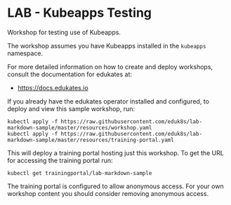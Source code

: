LAB - Kubeapps Testing
======================

Workshop for testing use of Kubeapps.

The workshop assumes you have Kubeapps installed in the `kubeapps` namespace.

For more detailed information on how to create and deploy workshops, consult
the documentation for edukates at:

* https://docs.edukates.io

If you already have the edukates operator installed and configured, to deploy
and view this sample workshop, run:

```
kubectl apply -f https://raw.githubusercontent.com/eduk8s/lab-markdown-sample/master/resources/workshop.yaml
kubectl apply -f https://raw.githubusercontent.com/eduk8s/lab-markdown-sample/master/resources/training-portal.yaml
```

This will deploy a training portal hosting just this workshop. To get the
URL for accessing the training portal run:

```
kubectl get trainingportal/lab-markdown-sample
```

The training portal is configured to allow anonymous access. For your own
workshop content you should consider removing anonymous access.
